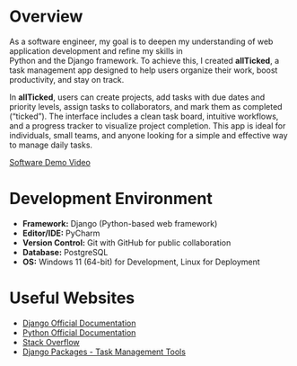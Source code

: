 # Overview

As a software engineer, my goal is to deepen my understanding of web application development and refine my skills in  
Python and the Django framework. To achieve this, I created **allTicked**, a task management app designed to help users organize their work, boost productivity, and stay on track.

In **allTicked**, users can create projects, add tasks with due dates and priority levels, assign tasks to collaborators, and mark them as completed (“ticked”). The interface includes a clean task board, intuitive workflows, and a progress tracker to visualize project completion. This app is ideal for individuals, small teams, and anyone looking for a simple and effective way to manage daily tasks.

[Software Demo Video](https://www.youtube.com/watch?v=KSh52jCo-3U)

# Development Environment

* **Framework:** Django (Python-based web framework)
* **Editor/IDE:** PyCharm
* **Version Control:** Git with GitHub for public collaboration
* **Database:** PostgreSQL
* **OS:** Windows 11 (64-bit) for Development, Linux for Deployment

# Useful Websites

* [Django Official Documentation](https://docs.djangoproject.com/)
* [Python Official Documentation](https://docs.python.org/3/)
* [Stack Overflow](https://stackoverflow.com/)
* [Django Packages - Task Management Tools](https://djangopackages.org/grids/g/task-management/)
